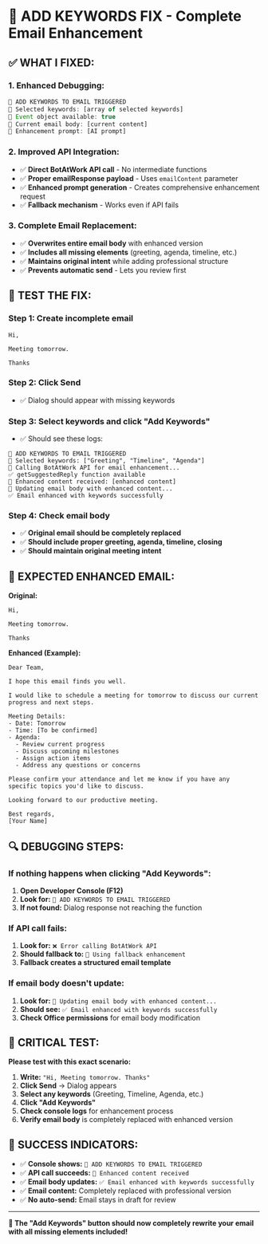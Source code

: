 # 🔧 ADD KEYWORDS FIX - Complete Email Enhancement

## ✅ **WHAT I FIXED:**

### **1. Enhanced Debugging:**
```javascript
🔧 ADD KEYWORDS TO EMAIL TRIGGERED
📝 Selected keywords: [array of selected keywords]
🎯 Event object available: true
📧 Current email body: [current content]
🤖 Enhancement prompt: [AI prompt]
```

### **2. Improved API Integration:**
- ✅ **Direct BotAtWork API call** - No intermediate functions
- ✅ **Proper emailResponse payload** - Uses `emailContent` parameter
- ✅ **Enhanced prompt generation** - Creates comprehensive enhancement request
- ✅ **Fallback mechanism** - Works even if API fails

### **3. Complete Email Replacement:**
- ✅ **Overwrites entire email body** with enhanced version
- ✅ **Includes all missing elements** (greeting, agenda, timeline, etc.)
- ✅ **Maintains original intent** while adding professional structure
- ✅ **Prevents automatic send** - Lets you review first

## 🧪 **TEST THE FIX:**

### **Step 1: Create incomplete email**
```
Hi,

Meeting tomorrow.

Thanks
```

### **Step 2: Click Send**
- ✅ Dialog should appear with missing keywords

### **Step 3: Select keywords and click "Add Keywords"**
- ✅ Should see these logs:
```
🔧 ADD KEYWORDS TO EMAIL TRIGGERED
📝 Selected keywords: ["Greeting", "Timeline", "Agenda"]
🚀 Calling BotAtWork API for email enhancement...
✅ getSuggestedReply function available
🎉 Enhanced content received: [enhanced content]
📝 Updating email body with enhanced content...
✅ Email enhanced with keywords successfully
```

### **Step 4: Check email body**
- ✅ **Original email should be completely replaced**
- ✅ **Should include proper greeting, agenda, timeline, closing**
- ✅ **Should maintain original meeting intent**

## 🎯 **EXPECTED ENHANCED EMAIL:**

**Original:**
```
Hi,

Meeting tomorrow.

Thanks
```

**Enhanced (Example):**
```
Dear Team,

I hope this email finds you well.

I would like to schedule a meeting for tomorrow to discuss our current progress and next steps.

Meeting Details:
- Date: Tomorrow
- Time: [To be confirmed]
- Agenda:
  - Review current progress
  - Discuss upcoming milestones
  - Assign action items
  - Address any questions or concerns

Please confirm your attendance and let me know if you have any specific topics you'd like to discuss.

Looking forward to our productive meeting.

Best regards,
[Your Name]
```

## 🔍 **DEBUGGING STEPS:**

### **If nothing happens when clicking "Add Keywords":**
1. **Open Developer Console (F12)**
2. **Look for:** `🔧 ADD KEYWORDS TO EMAIL TRIGGERED`
3. **If not found:** Dialog response not reaching the function

### **If API call fails:**
1. **Look for:** `❌ Error calling BotAtWork API`
2. **Should fallback to:** `🔄 Using fallback enhancement`
3. **Fallback creates a structured email template**

### **If email body doesn't update:**
1. **Look for:** `📝 Updating email body with enhanced content...`
2. **Should see:** `✅ Email enhanced with keywords successfully`
3. **Check Office permissions** for email body modification

## 🚨 **CRITICAL TEST:**

**Please test with this exact scenario:**

1. **Write:** `"Hi, Meeting tomorrow. Thanks"`
2. **Click Send** → Dialog appears
3. **Select any keywords** (Greeting, Timeline, Agenda, etc.)
4. **Click "Add Keywords"**
5. **Check console logs** for enhancement process
6. **Verify email body** is completely replaced with enhanced version

## 🎯 **SUCCESS INDICATORS:**

- ✅ **Console shows:** `🔧 ADD KEYWORDS TO EMAIL TRIGGERED`
- ✅ **API call succeeds:** `🎉 Enhanced content received`
- ✅ **Email body updates:** `✅ Email enhanced with keywords successfully`
- ✅ **Email content:** Completely replaced with professional version
- ✅ **No auto-send:** Email stays in draft for review

---

**🎯 The "Add Keywords" button should now completely rewrite your email with all missing elements included!**